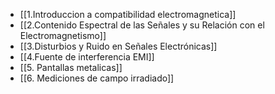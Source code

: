 - [[1.Introduccion a compatibilidad electromagnetica]]
- [[2.Contenido Espectral de las Señales y su Relación con el Electromagnetismo]]
- [[3.Disturbios y Ruido en Señales Electrónicas]]
- [[4.Fuente de interferencia EMI]]
- [[5. Pantallas metalicas]]
- [[6. Mediciones de campo irradiado]]